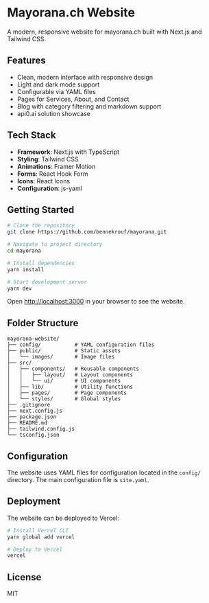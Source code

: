 # Mayorana.ch Website

A modern, responsive website for mayorana.ch built with Next.js and Tailwind CSS.

## Features

- Clean, modern interface with responsive design
- Light and dark mode support
- Configurable via YAML files
- Pages for Services, About, and Contact
- Blog with category filtering and markdown support
- api0.ai solution showcase

## Tech Stack

- **Framework**: Next.js with TypeScript
- **Styling**: Tailwind CSS
- **Animations**: Framer Motion
- **Forms**: React Hook Form
- **Icons**: React Icons
- **Configuration**: js-yaml

## Getting Started

```bash
# Clone the repository
git clone https://github.com/bennekrouf/mayorana.git

# Navigate to project directory
cd mayorana

# Install dependencies
yarn install

# Start development server
yarn dev
```

Open [http://localhost:3000](http://localhost:3000) in your browser to see the website.

## Folder Structure

```
mayorana-website/
├── config/           # YAML configuration files
├── public/           # Static assets
│   └── images/       # Image files
├── src/
│   ├── components/   # Reusable components
│   │   ├── layout/   # Layout components
│   │   └── ui/       # UI components
│   ├── lib/          # Utility functions
│   ├── pages/        # Page components
│   └── styles/       # Global styles
├── .gitignore
├── next.config.js
├── package.json
├── README.md
├── tailwind.config.js
└── tsconfig.json
```

## Configuration

The website uses YAML files for configuration located in the `config/` directory. The main configuration file is `site.yaml`.

## Deployment

The website can be deployed to Vercel:

```bash
# Install Vercel CLI
yarn global add vercel

# Deploy to Vercel
vercel
```

## License

MIT
